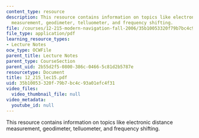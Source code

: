 ```yaml
---
content_type: resource
description: This resource contains information on topics like electronic distance
  measurement, geodimeter, telluometer, and frequency shifting.
file: /courses/12-215-modern-navigation-fall-2006/35b10053320f79b7bc4c93a01efc4f31_12_215_lec15.pdf
file_type: application/pdf
learning_resource_types:
- Lecture Notes
ocw_type: OCWFile
parent_title: Lecture Notes
parent_type: CourseSection
parent_uid: 2b55d2f5-0800-386c-0466-5c81d2b5787e
resourcetype: Document
title: 12_215_lec15.pdf
uid: 35b10053-320f-79b7-bc4c-93a01efc4f31
video_files:
  video_thumbnail_file: null
video_metadata:
  youtube_id: null
---
```

This resource contains information on topics like electronic distance measurement, geodimeter, telluometer, and frequency shifting.

